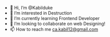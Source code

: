 - 👋 Hi, I’m @Kabilduke
- 👀 I’m interested in Destruction
- 🌱 I’m currently learning Frontend Developer
- 💞️ I’m looking to collaborate on web Designing!
- 📫 How to reach me ca.kabil12@gmail.com

<!---
Kabilduke/Kabilduke is a ✨ special ✨ repository because its `README.md` (this file) appears on your GitHub profile.
You can click the Preview link to take a look at your changes.
--->
